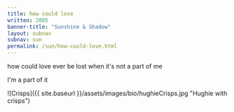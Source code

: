 ```yaml
---
title: how could love
written: 2005
banner-title: "Sunshine & Shadow" 
layout: subnav
subnav: sun
permalink: /sun/how-could-love.html
---
```


<div class="poem">
how could love  
ever be lost  
when it's not a part of me  
 
I'm a part of it
</div>

![Crisps]({{ site.baseurl }}/assets/images/bio/hughieCrisps.jpg "Hughie with crisps")
